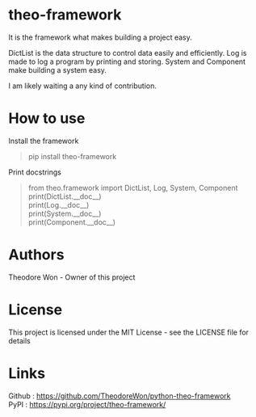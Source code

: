 # theo-framework

It is the framework what makes building a project easy.

DictList is the data structure to control data easily and efficiently.
Log is made to log a program by printing and storing.
System and Component make building a system easy.

I am likely waiting a any kind of contribution.


# How to use

Install the framework  
> pip install theo-framework

Print docstrings
> from theo.framework import DictList, Log, System, Component  
> print(DictList.&#95;&#95;doc&#95;&#95;)  
> print(Log.&#95;&#95;doc&#95;&#95;)  
> print(System.&#95;&#95;doc&#95;&#95;)  
> print(Component.&#95;&#95;doc&#95;&#95;)  


# Authors

Theodore Won - Owner of this project


# License

This project is licensed under the MIT License - see the LICENSE file for details


# Links

Github : https://github.com/TheodoreWon/python-theo-framework  
PyPI : https://pypi.org/project/theo-framework/
